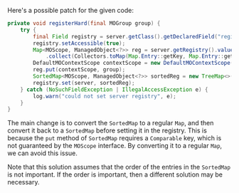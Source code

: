 Here's a possible patch for the given code:

```java
private void registerHard(final MOGroup group) {
    try {
        final Field registry = server.getClass().getDeclaredField("registry");
        registry.setAccessible(true);
        Map<MOScope, ManagedObject<?>> reg = server.getRegistry().values().stream()
            .collect(Collectors.toMap(Map.Entry::getKey, Map.Entry::getValue));
        DefaultMOContextScope contextScope = new DefaultMOContextScope(new OctetString(""), group.getScope());
        reg.put(contextScope, group);
        SortedMap<MOScope, ManagedObject<?>> sortedReg = new TreeMap<>(reg);
        registry.set(server, sortedReg);
    } catch (NoSuchFieldException | IllegalAccessException e) {
        log.warn("could not set server registry", e);
    }
}
```

The main change is to convert the `SortedMap` to a regular `Map`, and then convert it back to a `SortedMap` before setting it in the registry. This is because the `put` method of `SortedMap` requires a `Comparable` key, which is not guaranteed by the `MOScope` interface. By converting it to a regular `Map`, we can avoid this issue.

Note that this solution assumes that the order of the entries in the `SortedMap` is not important. If the order is important, then a different solution may be necessary.